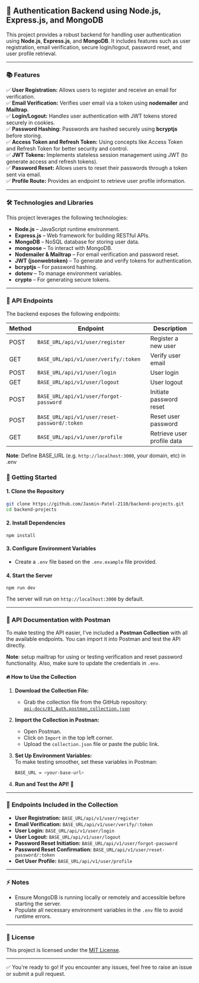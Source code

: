 ## 🚀 Authentication Backend using Node.js, Express.js, and MongoDB

This project provides a robust backend for handling user authentication using **Node.js**, **Express.js**, and **MongoDB**. It includes features such as user registration, email verification, secure login/logout, password reset, and user profile retrieval.

---

### 📚 Features

✅ **User Registration:** Allows users to register and receive an email for verification.  
✅ **Email Verification:** Verifies user email via a token using **nodemailer** and **Mailtrap**.  
✅ **Login/Logout:** Handles user authentication with JWT tokens stored securely in cookies.  
✅ **Password Hashing:** Passwords are hashed securely using **bcryptjs** before storing.  
✅ **Access Token and Refresh Token:** Using concepts like Access Token and Refresh Token for better security and control.  
✅ **JWT Tokens:** Implements stateless session management using JWT (to generate access and refresh tokens).  
✅ **Password Reset:** Allows users to reset their passwords through a token sent via email.  
✅ **Profile Route:** Provides an endpoint to retrieve user profile information.

---

### 🛠️ Technologies and Libraries

This project leverages the following technologies:

- **Node.js** – JavaScript runtime environment.
- **Express.js** – Web framework for building RESTful APIs.
- **MongoDB** – NoSQL database for storing user data.
- **mongoose** – To interact with MongoDB.
- **Nodemailer & Mailtrap** – For email verification and password reset.
- **JWT (jsonwebtoken)** – To generate and verify tokens for authentication.
- **bcryptjs** – For password hashing.
- **dotenv** – To manage environment variables.
- **crypto** – For generating secure tokens.

---

### 📡 API Endpoints

The backend exposes the following endpoints:

| Method | Endpoint                                     | Description                |
| ------ | -------------------------------------------- | -------------------------- |
| POST   | `BASE_URL/api/v1/user/register`              | Register a new user        |
| GET    | `BASE_URL/api/v1/user/verify/:token`         | Verify user email          |
| POST   | `BASE_URL/api/v1/user/login`                 | User login                 |
| GET    | `BASE_URL/api/v1/user/logout`                | User logout                |
| POST   | `BASE_URL/api/v1/user/forgot-password`       | Initiate password reset    |
| POST   | `BASE_URL/api/v1/user/reset-password/:token` | Reset user password        |
| GET    | `BASE_URL/api/v1/user/profile`               | Retrieve user profile data |

**Note**: Define BASE_URL (e.g. `http://localhost:3000`, your domain, etc) in .env

### 🚀 Getting Started

#### 1. Clone the Repository

```bash
git clone https://github.com/Jasmin-Patel-2110/backend-projects.git
cd backend-projects
```

#### 2. Install Dependencies

```nginx
npm install
```

#### 3. Configure Environment Variables

- Create a `.env` file based on the `.env.example` file provided.

#### 4. Start the Server

```nginx
npm run dev
```

The server will run on `http://localhost:3000` by default.

---

### 📡 API Documentation with Postman

To make testing the API easier, I’ve included a **Postman Collection** with all the available endpoints. You can import it into Postman and test the API directly.

**Note**: setup mailtrap for using or testing verification and reset password functionality. Also, make sure to update the credentials in `.env`.

#### 🔥 **How to Use the Collection**

1. **Download the Collection File:**

   - Grab the collection file from the GitHub repository:  
     [`api-docs/01_Auth.postman_collection.json`](https://github.com/Jasmin-Patel-2110/backend-projects/tree/main/api-docs/01_Auth.postman_collection.json)

2. **Import the Collection in Postman:**

   - Open Postman.
   - Click on `Import` in the top left corner.
   - Upload the `collection.json` file or paste the public link.

3. **Set Up Environment Variables:**  
   To make testing smoother, set these variables in Postman:

   ```bash
   BASE_URL = <your-base-url>
   ```

4. **Run and Test the API!** 🚀

---

### 📄 **Endpoints Included in the Collection**

- **User Registration:** `BASE_URL/api/v1/user/register`
- **Email Verification:** `BASE_URL/api/v1/user/verify/:token`
- **User Login:** `BASE_URL/api/v1/user/login`
- **User Logout:** `BASE_URL/api/v1/user/logout`
- **Password Reset Initiation:** `BASE_URL/api/v1/user/forgot-password`
- **Password Reset Confirmation:** `BASE_URL/api/v1/user/reset-password/:token`
- **Get User Profile:** `BASE_URL/api/v1/user/profile`

---

### ⚡ Notes

- Ensure MongoDB is running locally or remotely and accessible before starting the server.
- Populate all necessary environment variables in the `.env` file to avoid runtime errors.

---

### 📄 License

This project is licensed under the [MIT License](LICENSE).

---

✅ You're ready to go! If you encounter any issues, feel free to raise an issue or submit a pull request.
